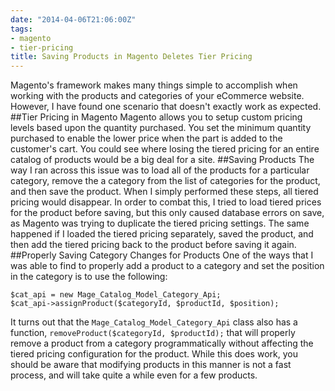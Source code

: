 ```yaml
---
date: "2014-04-06T21:06:00Z"
tags:
- magento
- tier-pricing
title: Saving Products in Magento Deletes Tier Pricing
---
```


Magento's framework makes many things simple to accomplish when working with the products and categories of your eCommerce website. However, I have found one scenario that doesn't exactly work as expected.
##Tier Pricing in Magento
Magento allows you to setup custom pricing levels based upon the quantity purchased. You set the minimum quantity purchased to enable the lower price when the part is added to the customer's cart. You could see where losing the tiered pricing for an entire catalog of products would be a big deal for a site.
##Saving Products
The way I ran across this issue was to load all of the products for a particular category, remove the a category from the list of categories for the product, and then save the product. When I simply performed these steps, all tiered pricing would disappear. In order to combat this, I tried to load tiered prices for the product before saving, but this only caused database errors on save, as Magento was trying to duplicate the tiered pricing settings. The same happened if I loaded the tiered pricing separately, saved the product, and then add the tiered pricing back to the product before saving it again.
##Properly Saving Category Changes for Products
One of the ways that I was able to find to properly add a product to a category and set the position in the category is to use the following:
```
$cat_api = new Mage_Catalog_Model_Category_Api;
$cat_api->assignProduct($categoryId, $productId, $position);
```

It turns out that the `Mage_Catalog_Model_Category_Api` class also has a function, `removeProduct($categoryId, $productId);` that will properly remove a product from a category programmatically without affecting the tiered pricing configuration for the product. While this does work, you should be aware that modifying products in this manner is not a fast process, and will take quite a while even for a few products.
